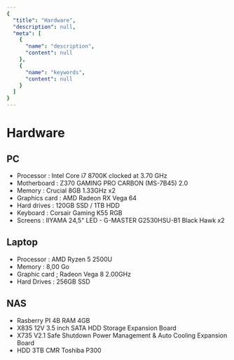 ```yaml
---
{
  "title": "Hardware",
  "description": null,
  "meta": [
    {
      "name": "description",
      "content": null
    },
    {
      "name": "keywords",
      "content": null
    }
  ]
}
---
```


# Hardware

## PC

* Processor : Intel Core i7 8700K clocked at 3.70 GHz
* Motherboard : Z370 GAMING PRO CARBON (MS-7B45) 2.0
* Memory : Crucial 8GB 1.33GHz x2
* Graphics card : AMD Radeon RX Vega 64
* Hard drives : 120GB SSD / 1TB HDD
* Keyboard : Corsair Gaming K55 RGB
* Screens : IIYAMA 24,5" LED - G-MASTER G2530HSU-B1 Black Hawk x2

## Laptop

* Processor : AMD Ryzen 5 2500U
* Memory : 8,00 Go
* Graphic card ; Radeon Vega 8 2.00GHz
* Hard Drives : 256GB SSD

## NAS

* Rasberry PI 4B RAM 4GB
* X835 12V 3.5 inch SATA HDD Storage Expansion Board
* X735 V2.1 Safe Shutdown Power Management & Auto Cooling Expansion Board
* HDD 3TB CMR Toshiba P300